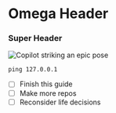 # Omega Header
### Super Header

![Copilot striking an epic pose](https://github.githubassets.com/images/modules/site/copilot/copilot.png)

```
ping 127.0.0.1
```

- [ ] Finish this guide
- [ ] Make more repos
- [ ] Reconsider life decisions
